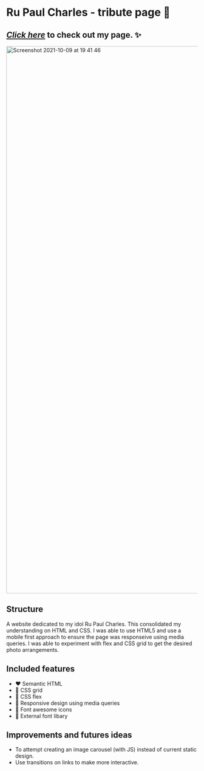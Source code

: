 # Ru Paul Charles - tribute page 🌈

## [*Click here*](https://miahbates.github.io/rupaul-tribute-page/) to check out my page. :sparkles:

<img width="1440" alt="Screenshot 2021-10-09 at 19 41 46" src="https://user-images.githubusercontent.com/78933903/136670513-916442cf-d514-4215-bb9d-ca8934b862eb.png">

## Structure
A website dedicated to my idol Ru Paul Charles. This consolidated my understanding on HTML and CSS. I was able to use HTML5 and use a mobile first approach to ensure the page was responseive using media queries. I was able to experiment with flex and CSS grid to get the desired photo arrangements.

## Included features
- :heart: Semantic HTML
- :orange_heart: CSS grid 
- :yellow_heart: CSS flex
- :green_heart: Responsive design using media queries 
- :blue_heart: Font awesome icons
- :purple_heart: External font libary

## Improvements and futures ideas
- To attempt creating an image carousel (with JS) instead of current static design.
- Use transitions on links to make more interactive.
